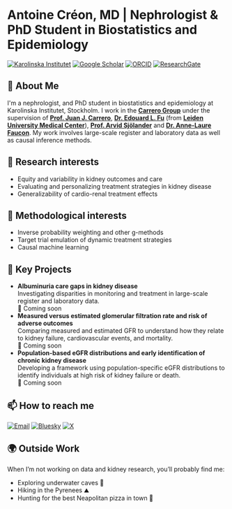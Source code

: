 # Antoine Créon, MD | Nephrologist & PhD Student in Biostatistics and Epidemiology

[![Karolinska Institutet](https://img.shields.io/badge/Karolinska_Institutet-870052?style=for-the-badge&logo=karolinska-institutet&logoColor=white)](https://ki.se/en/people/antoine-creon) 
[![Google Scholar](https://img.shields.io/badge/Google%20Scholar-4285F4?style=for-the-badge&logo=google-scholar&logoColor=white)](https://scholar.google.com/citations?user=Vq6GANsAAAAJ&hl=fr&oi=ao) 
[![ORCID](https://img.shields.io/badge/ORCID-00A1E1?style=for-the-badge&logo=orcid&logoColor=white)](https://orcid.org/0009-0006-6498-0257)
[![ResearchGate](https://img.shields.io/badge/ResearchGate-00CCBB?style=for-the-badge&logo=researchgate&logoColor=white)](https://www.researchgate.net/profile/Antoine-Creon)

## 📌 About Me  
I'm a nephrologist, and PhD student in biostatistics and epidemiology at Karolinska Institutet, Stockholm. I work in the **[Carrero Group](https://ki.se/en/research/research-areas-centres-and-networks/research-groups/cardio-renal-epidemiology-juan-jesus-carreros-research-group)** under the supervision of **[Prof. Juan J. Carrero](https://ki.se/en/people/juan-jesus-carrero)**, **[Dr. Edouard L. Fu](https://edouard-fu.github.io/)** (from **[Leiden University Medical Center](https://www.lumc.nl/en/)**), **[Prof. Arvid Sjölander](https://ki.se/en/people/arvid-sjolander#about-me)** and **[Dr. Anne-Laure Faucon](https://ki.se/en/people/annelaure-faucon)**. My work involves large-scale register and laboratory data as well as causal inference methods.

## 🔬 Research interests
- Equity and variability in kidney outcomes and care
- Evaluating and personalizing treatment strategies in kidney disease
- Generalizability of cardio-renal treatment effects

## 🔧 Methodological interests
- Inverse probability weighting and other g-methods
- Target trial emulation of dynamic treatment strategies
- Causal machine learning

## 🚀 Key Projects
- **Albuminuria care gaps in kidney disease**  
  Investigating disparities in monitoring and treatment in large-scale register and laboratory data.  
  🔗 Coming soon
- **Measured versus estimated glomerular filtration rate and risk of adverse outcomes**  
  Comparing measured and estimated GFR to understand how they relate to kidney failure, cardiovascular events, and mortality.  
  🔗 Coming soon
- **Population-based eGFR distributions and early identification of chronic kidney disease**  
  Developing a framework using population-specific eGFR distributions to identify individuals at high risk of kidney failure or death.  
  🔗 Coming soon

## 📫 How to reach me
[![Email](https://img.shields.io/badge/Email-antoine.creon@ki.se-870052?style=for-the-badge&logo=@&logoColor=white)](mailto:antoine.creon@ki.se)
[![Bluesky](https://img.shields.io/badge/Bluesky-@antoinecreon.bsky.social-1DA1F2?style=for-the-badge&logo=bluesky&logoColor=white)](https://bsky.app/profile/antoinecreon.bsky.social)
[![X](https://img.shields.io/badge/X-@AntoineCreon-000000?style=for-the-badge&logo=x&logoColor=white)](https://x.com/AntoineCreon)

## 🌍 Outside Work
When I’m not working on data and kidney research, you’ll probably find me:  
- Exploring underwater caves 🤿 
- Hiking in the Pyrenees ⛰️  
- Hunting for the best Neapolitan pizza in town 🍕  
